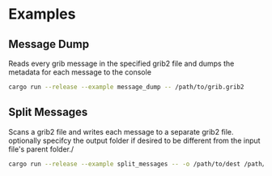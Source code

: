 # Examples

## Message Dump

Reads every grib message in the specified grib2 file and dumps the metadata for each message to the console 

```bash
cargo run --release --example message_dump -- /path/to/grib.grib2
```

## Split Messages

Scans a grib2 file and writes each message to a separate grib2 file. optionally specifcy the output folder if desired to be different from the input file's parent folder./

```bash
cargo run --release --example split_messages -- -o /path/to/dest /path/to/grib.grib2
```